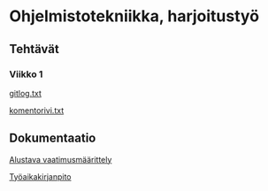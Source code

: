 # Ohjelmistotekniikka, harjoitustyö

## Tehtävät
### Viikko 1

[gitlog.txt](https://github.com/n1k1k/ot-harjoitustyo/blob/master/laskarit/viikko1/gitlog.txt)

[komentorivi.txt](https://github.com/n1k1k/ot-harjoitustyo/blob/master/laskarit/viikko1/komentorivi.txt)

## Dokumentaatio

[Alustava vaatimusmäärittely](https://github.com/n1k1k/ot-harjoitustyo/blob/master/dokumentaatio/vaatimusmaarittely.md)

[Työaikakirjanpito](https://github.com/n1k1k/ot-harjoitustyo/blob/master/dokumentaatio/tuntikirjanpito.md)
